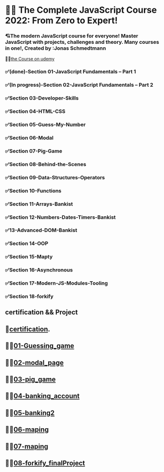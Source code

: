 # 🤍🤍 The Complete JavaScript Course 2022: From Zero to Expert!

### 💘The modern JavaScript course for everyone! Master JavaScript with projects, challenges and theory. Many courses in one!, Created by :Jonas Schmedtmann

🐳🐳[the Course on udemy](https://www.udemy.com/course/the-complete-javascript-course/)

### ✅(done)-Section 01-JavaScript Fundamentals – Part 1

### ✅(In progress)-Section 02-JavaScript Fundamentals – Part 2

### ✅Section 03-Developer-Skills

### ✅Section 04-HTML-CSS

### ✅Section 05-Guess-My-Number

### ✅Section 06-Modal

### ✅Section 07-Pig-Game

### ✅Section 08-Behind-the-Scenes

### ✅Section 09-Data-Structures-Operators

### ✅Section 10-Functions

### ✅Section 11-Arrays-Bankist

### ✅Section 12-Numbers-Dates-Timers-Bankist

### ✅13-Advanced-DOM-Bankist

### ✅Section 14-OOP

### ✅Section 15-Mapty

### ✅Section 16-Asynchronous

### ✅Section 17-Modern-JS-Modules-Tooling

### ✅Section 18-forkify

## certification && Project

## 🥳[certification](https://www.udemy.com/certificate/UC-a94bf161-0c26-4db5-9aef-874fe8897147/).

## 🐳🐳[01-Guessing_game](https://guessing-page.netlify.app/)

## 🐳🐳[02-modal_page](https://modal-page2.netlify.app/)

## 🐳🐳[03-pig_game](https://pig-game-page.netlify.app/)

## 🐳🐳[04-banking_account](https://bankitfy.netlify.app/)

## 🐳🐳[05-banking2](https://banktify2.netlify.app/)

## 🐳🐳[06-maping](https://maptify.netlify.app/)

## 🐳🐳[07-maping](https://maptify.netlify.app/)

## 🐳🐳[08-forkify_finalProject](https://forkifymeta.netlify.app/)
